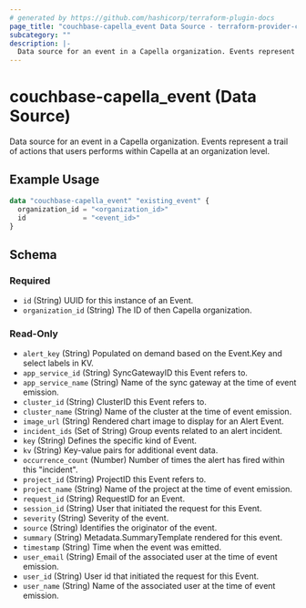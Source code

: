 ```yaml
---
# generated by https://github.com/hashicorp/terraform-plugin-docs
page_title: "couchbase-capella_event Data Source - terraform-provider-couchbase-capella"
subcategory: ""
description: |-
  Data source for an event in a Capella organization. Events represent a trail of actions that users performs within Capella at an organization level.
---
```


# couchbase-capella_event (Data Source)

Data source for an event in a Capella organization. Events represent a trail of actions that users performs within Capella at an organization level.

## Example Usage

```terraform
data "couchbase-capella_event" "existing_event" {
  organization_id = "<organization_id>"
  id              = "<event_id>"
}
```

<!-- schema generated by tfplugindocs -->
## Schema

### Required

- `id` (String) UUID for this instance of an Event.
- `organization_id` (String) The ID of then Capella organization.

### Read-Only

- `alert_key` (String) Populated on demand based on the Event.Key and select labels in KV.
- `app_service_id` (String) SyncGatewayID this Event refers to.
- `app_service_name` (String) Name of the sync gateway at the time of event emission.
- `cluster_id` (String) ClusterID this Event refers to.
- `cluster_name` (String) Name of the cluster at the time of event emission.
- `image_url` (String) Rendered chart image to display for an Alert Event.
- `incident_ids` (Set of String) Group events related to an alert incident.
- `key` (String) Defines the specific kind of Event.
- `kv` (String) Key-value pairs for additional event data.
- `occurrence_count` (Number) Number of times the alert has fired within this "incident".
- `project_id` (String) ProjectID this Event refers to.
- `project_name` (String) Name of the project at the time of event emission.
- `request_id` (String) RequestID for an Event.
- `session_id` (String) User that initiated the request for this Event.
- `severity` (String) Severity of the event.
- `source` (String) Identifies the originator of the event.
- `summary` (String) Metadata.SummaryTemplate rendered for this event.
- `timestamp` (String) Time when the event was emitted.
- `user_email` (String) Email of the associated user at the time of event emission.
- `user_id` (String) User id that initiated the request for this Event.
- `user_name` (String) Name of the associated user at the time of event emission.
